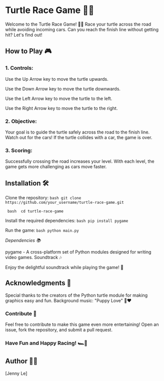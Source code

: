 # Turtle Race Game 🐢🏁
Welcome to the Turtle Race Game! 🚗🐢 Race your turtle across the road while avoiding incoming cars. Can you reach the finish line without getting hit? Let's find out!

## How to Play 🎮
### 1. Controls:

Use the Up Arrow key to move the turtle upwards.

Use the Down Arrow key to move the turtle downwards.

Use the Left Arrow key to move the turtle to the left.

Use the Right Arrow key to move the turtle to the right.

### 2. Objective:

Your goal is to guide the turtle safely across the road to the finish line.
Watch out for the cars! If the turtle collides with a car, the game is over.


### 3. Scoring:

Successfully crossing the road increases your level.
With each level, the game gets more challenging as cars move faster.

## Installation 🛠️
Clone the repository:
`bash
git clone https://github.com/your_username/turtle-race-game.git
`


`
bash 
cd turtle-race-game`

Install the required dependencies:
`
bash
pip install pygame
`

Run the game:
`
bash
python main.py
`

*Dependencies 📚*

pygame - A cross-platform set of Python modules designed for writing video games.
Soundtrack 🎶

Enjoy the delightful soundtrack while playing the game! 🎵

## Acknowledgments 🙌
Special thanks to the creators of the Python turtle module for making graphics easy and fun.
Background music: "Puppy Love" 🐶❤️

### Contribute 🤝
Feel free to contribute to make this game even more entertaining! Open an issue, fork the repository, and submit a pull request.


### Have Fun and Happy Racing! 🏎️🐢

## Author 👩‍💻
 [Jenny Le]